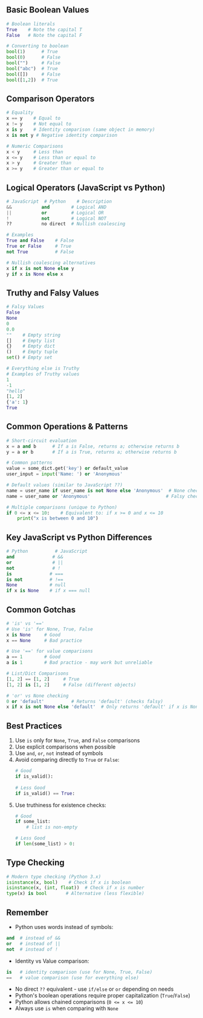 ## Basic Boolean Values
```python
# Boolean literals
True    # Note the capital T
False   # Note the capital F

# Converting to boolean
bool(1)      # True
bool(0)      # False
bool("")     # False
bool("abc")  # True
bool([])     # False
bool([1,2])  # True
```

## Comparison Operators
```python
# Equality
x == y    # Equal to
x != y    # Not equal to
x is y    # Identity comparison (same object in memory)
x is not y # Negative identity comparison

# Numeric Comparisons
x < y     # Less than
x <= y    # Less than or equal to
x > y     # Greater than
x >= y    # Greater than or equal to
```

## Logical Operators (JavaScript vs Python)
```python
# JavaScript  # Python    # Description
&&           and        # Logical AND
||           or         # Logical OR
!            not        # Logical NOT
??           no direct  # Nullish coalescing

# Examples
True and False    # False
True or False     # True
not True          # False

# Nullish coalescing alternatives
x if x is not None else y
y if x is None else x
```

## Truthy and Falsy Values
```python
# Falsy Values
False
None
0
0.0
""    # Empty string
[]    # Empty list
{}    # Empty dict
()    # Empty tuple
set() # Empty set

# Everything else is Truthy
# Examples of Truthy values
1
-1
"hello"
[1, 2]
{'a': 1}
True
```

## Common Operations & Patterns
```python
# Short-circuit evaluation
x = a and b      # If a is False, returns a; otherwise returns b
y = a or b       # If a is True, returns a; otherwise returns b

# Common patterns
value = some_dict.get('key') or default_value
user_input = input('Name: ') or 'Anonymous'

# Default values (similar to JavaScript ??)
name = user_name if user_name is not None else 'Anonymous'  # None check
name = user_name or 'Anonymous'                            # Falsy check

# Multiple comparisons (unique to Python)
if 0 <= x <= 10:    # Equivalent to: if x >= 0 and x <= 10
    print("x is between 0 and 10")
```

## Key JavaScript vs Python Differences
```python
# Python          # JavaScript
and              # &&
or               # ||
not              # !
is              # ===
is not          # !==
None            # null
if x is None    # if x === null
```

## Common Gotchas
```python
# 'is' vs '=='
# Use 'is' for None, True, False
x is None     # Good
x == None     # Bad practice

# Use '==' for value comparisons
a == 1        # Good
a is 1        # Bad practice - may work but unreliable

# List/Dict Comparisons
[1, 2] == [1, 2]     # True
[1, 2] is [1, 2]     # False (different objects)

# 'or' vs None checking
0 or 'default'          # Returns 'default' (checks falsy)
x if x is not None else 'default'  # Only returns 'default' if x is None
```

## Best Practices
1. Use `is` only for `None`, `True`, and `False` comparisons
2. Use explicit comparisons when possible
3. Use `and`, `or`, `not` instead of symbols
4. Avoid comparing directly to `True` or `False`:
   ```python
   # Good
   if is_valid():
       
   # Less Good
   if is_valid() == True:
   ```
5. Use truthiness for existence checks:
   ```python
   # Good
   if some_list:
       # list is non-empty
   
   # Less Good
   if len(some_list) > 0:
   ```

## Type Checking
```python
# Modern type checking (Python 3.x)
isinstance(x, bool)    # Check if x is boolean
isinstance(x, (int, float))  # Check if x is number
type(x) is bool       # Alternative (less flexible)
```

## Remember
* Python uses words instead of symbols:
```python
and  # instead of &&
or   # instead of ||
not  # instead of !
```

* Identity vs Value comparison:
```python
is   # identity comparison (use for None, True, False)
==   # value comparison (use for everything else)
```

* No direct `??` equivalent - use `if/else` or `or` depending on needs
* Python's boolean operations require proper capitalization (`True`/`False`)
* Python allows chained comparisons (`0 <= x <= 10`)
* Always use `is` when comparing with `None`